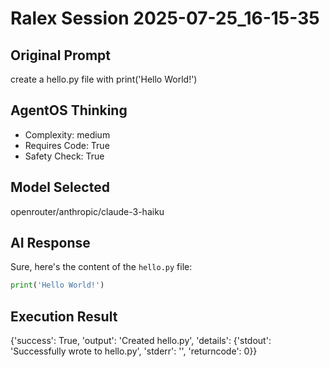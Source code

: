 # Ralex Session 2025-07-25_16-15-35

## Original Prompt
create a hello.py file with print('Hello World\!')

## AgentOS Thinking
- Complexity: medium
- Requires Code: True
- Safety Check: True

## Model Selected
openrouter/anthropic/claude-3-haiku

## AI Response
Sure, here's the content of the `hello.py` file:

```python
print('Hello World!')
```

## Execution Result
{'success': True, 'output': 'Created hello.py', 'details': {'stdout': 'Successfully wrote to hello.py', 'stderr': '', 'returncode': 0}}
